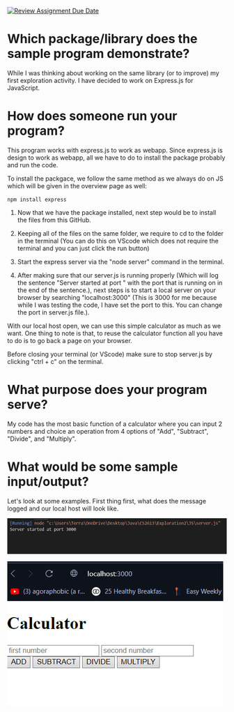 [![Review Assignment Due Date](https://classroom.github.com/assets/deadline-readme-button-24ddc0f5d75046c5622901739e7c5dd533143b0c8e959d652212380cedb1ea36.svg)](https://classroom.github.com/a/kCrKdl4V)
# Which package/library does the sample program demonstrate?
While I was thinking about working on the same library (or to improve) my first exploration activity. I have decided to work on Express.js for JavaScript.

# How does someone run your program?

This program works with express.js to work as webapp. Since express.js is design to work as webapp, all we have to do to install the package probably and run the code.

To install the packgace, we follow the same method as we always do on JS which will be given in the overview page as well:

```
npm install express
```

1) Now that we have the package installed, next step would be to install the files from this GitHub.

2) Keeping all of the files on the same folder, we require to cd to the folder in the terminal (You can do this on VScode which does not require the terminal and you can just click the run button) 

3) Start the express server via the "node server" command in the terminal.

4) After making sure that our server.js is running properly (Which will log the sentence "Server started at port " with the port that is running on in the end of the sentence.), next steps is to start a local server on your browser by searching "localhost:3000" (This is 3000 for me because while I was testing the code, I have set the port to this. You can change the port in server.js file.). 

With our local host open, we can use this simple calculator as much as we want. One thing to note is that, to reuse the calculator function all you have to do is to go back a page on your browser.

Before closing your terminal (or VScode) make sure to stop server.js by clicking "ctrl + c" on the terminal.


# What purpose does your program serve? 

My code has the most basic function of a calculator where you can input 2 numbers and choice an operation from 4 options of "Add", "Subtract", "Divide", and "Multiply".

# What would be some sample input/output?

Let's look at some examples. First thing first, what does the message logged and our local host will look like.

![Image of the message logged.](image.png)

![Image of the starting point for local host](image-1.png)

